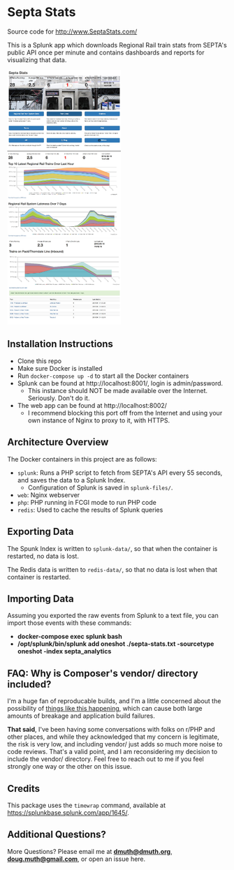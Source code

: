 # Septa Stats

Source code for http://www.SeptaStats.com/

This is a Splunk app which downloads Regional Rail train stats from SEPTA's public API
once per minute and contains dashboards and reports for visualizing that data.

<img src="https://raw.githubusercontent.com/dmuth/SeptaStats/master/img/septa-stats-1.jpg" width="260" /> <img src="https://raw.githubusercontent.com/dmuth/SeptaStats/master/img/septa-stats-2.jpg" width="260" /> <img src="https://raw.githubusercontent.com/dmuth/SeptaStats/master/img/septa-stats-3.jpg" width="260" />


## Installation Instructions

- Clone this repo
- Make sure Docker is installed
- Run `docker-compose up -d` to start all the Docker containers
- Splunk can be found at http://localhost:8001/, login is admin/password.  
   - This instance should NOT be made available over the Internet.  Seriously. Don't do it.
- The web app can be found at http://localhost:8002/ 
   - I recommend blocking this port off from the Internet and using your own instance of Nginx to proxy to it, with HTTPS.


## Architecture Overview

The Docker containers in this project are as follows:

- `splunk`: Runs a PHP script to fetch from SEPTA's API every 55 seconds, and saves the data to a Splunk Index.
  - Configuration of Splunk is saved in `splunk-files/`.
- `web`: Nginx webserver
- `php`: PHP running in FCGI mode to run PHP code
- `redis`: Used to cache the results of Splunk queries


## Exporting Data

The Spunk Index is written to `splunk-data/`, so that when the container is restarted, no data is lost.

The Redis data is written to `redis-data/`, so that no data is lost when that container is restarted.


## Importing Data

Assuming you exported the raw events from Splunk to a text file, you can import those events with these commands:

- **docker-compose exec splunk bash**
- **/opt/splunk/bin/splunk add oneshot ./septa-stats.txt -sourcetype oneshot -index septa_analytics**


## FAQ: Why is Composer's vendor/ directory included?

I'm a huge fan of reproducable builds, and I'm a little concerned about the possibility of <a href="http://www.theregister.co.uk/2016/03/23/npm_left_pad_chaos/">things like this happening</a>, 
which can cause both large amounts of breakage and application build failures.

**That said**, I've been having some conversations with folks on r/PHP and other places, and while 
they acknowledged that my concern is legitimate, the risk is very low, and including vendor/
just adds so much more noise to code reviews.  That's a valid point, and I am reconsidering my 
decision to include the vendor/ directory.  Feel free to reach out to me if you feel strongly
one way or the other on this issue.


## Credits

This package uses the `timewrap` command, available at <a href="https://splunkbase.splunk.com/app/1645/">https://splunkbase.splunk.com/app/1645/</a>.


## Additional Questions?

More Questions?  Please email me at **dmuth@dmuth.org**, **doug.muth@gmail.com**, or open an issue here.



